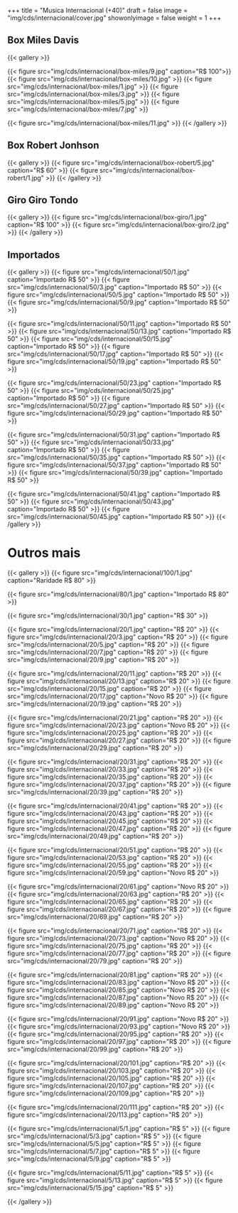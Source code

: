 +++
title = "Musica Internacional (+40)"
draft = false
image = "img/cds/internacional/cover.jpg"
showonlyimage = false
weight = 1
+++
</br>
<!--more-->

## Box Miles Davis

{{< gallery >}}

{{< figure src="img/cds/internacional/box-miles/9.jpg" caption="R$ 100">}}
{{< figure src="img/cds/internacional/box-miles/10.jpg" >}}
{{< figure src="img/cds/internacional/box-miles/1.jpg" >}}
{{< figure src="img/cds/internacional/box-miles/3.jpg" >}}
{{< figure src="img/cds/internacional/box-miles/5.jpg" >}}
{{< figure src="img/cds/internacional/box-miles/7.jpg" >}}


{{< figure src="img/cds/internacional/box-miles/11.jpg" >}}
{{< /gallery >}}

## Box Robert Jonhson

{{< gallery >}}
{{< figure src="img/cds/internacional/box-robert/5.jpg" caption="R$ 60" >}}
{{< figure src="img/cds/internacional/box-robert/1.jpg" >}}
{{< /gallery >}}

## Giro Giro Tondo

{{< gallery >}}
{{< figure src="img/cds/internacional/box-giro/1.jpg" caption="R$ 100" >}}
{{< figure src="img/cds/internacional/box-giro/2.jpg"  >}}
{{< /gallery >}}

## Importados

{{< gallery >}}
{{< figure src="img/cds/internacional/50/1.jpg" caption="Importado R$ 50" >}}
{{< figure src="img/cds/internacional/50/3.jpg" caption="Importado R$ 50" >}}
{{< figure src="img/cds/internacional/50/5.jpg" caption="Importado R$ 50" >}}
{{< figure src="img/cds/internacional/50/9.jpg" caption="Importado R$ 50" >}}

{{< figure src="img/cds/internacional/50/11.jpg" caption="Importado R$ 50" >}}
{{< figure src="img/cds/internacional/50/13.jpg" caption="Importado R$ 50" >}}
{{< figure src="img/cds/internacional/50/15.jpg" caption="Importado R$ 50" >}}
{{< figure src="img/cds/internacional/50/17.jpg" caption="Importado R$ 50" >}}
{{< figure src="img/cds/internacional/50/19.jpg" caption="Importado R$ 50" >}}

{{< figure src="img/cds/internacional/50/23.jpg" caption="Importado R$ 50" >}}
{{< figure src="img/cds/internacional/50/25.jpg" caption="Importado R$ 50" >}}
{{< figure src="img/cds/internacional/50/27.jpg" caption="Importado R$ 50" >}}
{{< figure src="img/cds/internacional/50/29.jpg" caption="Importado R$ 50" >}}

{{< figure src="img/cds/internacional/50/31.jpg" caption="Importado R$ 50" >}}
{{< figure src="img/cds/internacional/50/33.jpg" caption="Importado R$ 50" >}}
{{< figure src="img/cds/internacional/50/35.jpg" caption="Importado R$ 50" >}}
{{< figure src="img/cds/internacional/50/37.jpg" caption="Importado R$ 50" >}}
{{< figure src="img/cds/internacional/50/39.jpg" caption="Importado R$ 50" >}}

{{< figure src="img/cds/internacional/50/41.jpg" caption="Importado R$ 50" >}}
{{< figure src="img/cds/internacional/50/43.jpg" caption="Importado R$ 50" >}}
{{< figure src="img/cds/internacional/50/45.jpg" caption="Importado R$ 50" >}}
{{< /gallery >}}
# Outros mais

{{< gallery >}}
{{< figure src="img/cds/internacional/100/1.jpg" caption="Raridade R$ 80" >}}

{{< figure src="img/cds/internacional/80/1.jpg" caption="Importado R$ 80" >}}

{{< figure src="img/cds/internacional/30/1.jpg" caption="R$ 30" >}}

{{< figure src="img/cds/internacional/20/1.jpg" caption="R$ 20" >}}
{{< figure src="img/cds/internacional/20/3.jpg" caption="R$ 20" >}}
{{< figure src="img/cds/internacional/20/5.jpg" caption="R$ 20" >}}
{{< figure src="img/cds/internacional/20/7.jpg" caption="R$ 20" >}}
{{< figure src="img/cds/internacional/20/9.jpg" caption="R$ 20" >}}

{{< figure src="img/cds/internacional/20/11.jpg" caption="R$ 20" >}}
{{< figure src="img/cds/internacional/20/13.jpg" caption="R$ 20" >}}
{{< figure src="img/cds/internacional/20/15.jpg" caption="R$ 20" >}}
{{< figure src="img/cds/internacional/20/17.jpg" caption="Novo R$ 20" >}}
{{< figure src="img/cds/internacional/20/19.jpg" caption="R$ 20" >}}

{{< figure src="img/cds/internacional/20/21.jpg" caption="R$ 20" >}}
{{< figure src="img/cds/internacional/20/23.jpg" caption="Novo R$ 20" >}}
{{< figure src="img/cds/internacional/20/25.jpg" caption="R$ 20" >}}
{{< figure src="img/cds/internacional/20/27.jpg" caption="R$ 20" >}}
{{< figure src="img/cds/internacional/20/29.jpg" caption="R$ 20" >}}

{{< figure src="img/cds/internacional/20/31.jpg" caption="R$ 20" >}}
{{< figure src="img/cds/internacional/20/33.jpg" caption="R$ 20" >}}
{{< figure src="img/cds/internacional/20/35.jpg" caption="R$ 20" >}}
{{< figure src="img/cds/internacional/20/37.jpg" caption="R$ 20" >}}
{{< figure src="img/cds/internacional/20/39.jpg" caption="R$ 20" >}}

{{< figure src="img/cds/internacional/20/41.jpg" caption="R$ 20" >}}
{{< figure src="img/cds/internacional/20/43.jpg" caption="R$ 20" >}}
{{< figure src="img/cds/internacional/20/45.jpg" caption="R$ 20" >}}
{{< figure src="img/cds/internacional/20/47.jpg" caption="R$ 20" >}}
{{< figure src="img/cds/internacional/20/49.jpg" caption="R$ 20" >}}

{{< figure src="img/cds/internacional/20/51.jpg" caption="R$ 20" >}}
{{< figure src="img/cds/internacional/20/53.jpg" caption="R$ 20" >}}
{{< figure src="img/cds/internacional/20/55.jpg" caption="R$ 20" >}}
{{< figure src="img/cds/internacional/20/59.jpg" caption="Novo R$ 20" >}}

{{< figure src="img/cds/internacional/20/61.jpg" caption="Novo R$ 20" >}}
{{< figure src="img/cds/internacional/20/63.jpg" caption="R$ 20" >}}
{{< figure src="img/cds/internacional/20/65.jpg" caption="R$ 20" >}}
{{< figure src="img/cds/internacional/20/67.jpg" caption="R$ 20" >}}
{{< figure src="img/cds/internacional/20/69.jpg" caption="R$ 20" >}}

{{< figure src="img/cds/internacional/20/71.jpg" caption="R$ 20" >}}
{{< figure src="img/cds/internacional/20/73.jpg" caption="Novo R$ 20" >}}
{{< figure src="img/cds/internacional/20/75.jpg" caption="R$ 20" >}}
{{< figure src="img/cds/internacional/20/77.jpg" caption="R$ 20" >}}
{{< figure src="img/cds/internacional/20/79.jpg" caption="R$ 20" >}}

{{< figure src="img/cds/internacional/20/81.jpg" caption="R$ 20" >}}
{{< figure src="img/cds/internacional/20/83.jpg" caption="Novo R$ 20" >}}
{{< figure src="img/cds/internacional/20/85.jpg" caption="Novo R$ 20" >}}
{{< figure src="img/cds/internacional/20/87.jpg" caption="Novo R$ 20" >}}
{{< figure src="img/cds/internacional/20/89.jpg" caption="Novo R$ 20" >}}

{{< figure src="img/cds/internacional/20/91.jpg" caption="Novo R$ 20" >}}
{{< figure src="img/cds/internacional/20/93.jpg" caption="Novo R$ 20" >}}
{{< figure src="img/cds/internacional/20/95.jpg" caption="R$ 20" >}}
{{< figure src="img/cds/internacional/20/97.jpg" caption="R$ 20" >}}
{{< figure src="img/cds/internacional/20/99.jpg" caption="R$ 20" >}}

{{< figure src="img/cds/internacional/20/101.jpg" caption="R$ 20" >}}
{{< figure src="img/cds/internacional/20/103.jpg" caption="R$ 20" >}}
{{< figure src="img/cds/internacional/20/105.jpg" caption="R$ 20" >}}
{{< figure src="img/cds/internacional/20/107.jpg" caption="R$ 20" >}}
{{< figure src="img/cds/internacional/20/109.jpg" caption="R$ 20" >}}

{{< figure src="img/cds/internacional/20/111.jpg" caption="R$ 20" >}}
{{< figure src="img/cds/internacional/20/113.jpg" caption="R$ 20" >}}

{{< figure src="img/cds/internacional/5/1.jpg" caption="R$ 5" >}}
{{< figure src="img/cds/internacional/5/3.jpg" caption="R$ 5" >}}
{{< figure src="img/cds/internacional/5/5.jpg" caption="R$ 5" >}}
{{< figure src="img/cds/internacional/5/7.jpg" caption="R$ 5" >}}
{{< figure src="img/cds/internacional/5/9.jpg" caption="R$ 5" >}}

{{< figure src="img/cds/internacional/5/11.jpg" caption="R$ 5" >}}
{{< figure src="img/cds/internacional/5/13.jpg" caption="R$ 5" >}}
{{< figure src="img/cds/internacional/5/15.jpg" caption="R$ 5" >}}

{{< /gallery >}}